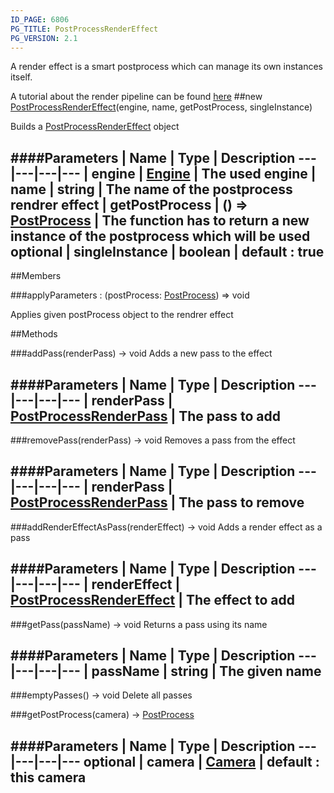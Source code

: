 ```yaml
---
ID_PAGE: 6806
PG_TITLE: PostProcessRenderEffect
PG_VERSION: 2.1
---
```


A render effect is a smart postprocess which can manage its own instances itself.

A tutorial about the render pipeline can be found [here](https://github.com/BabylonJS/Babylon.js/wiki/How-to-use-PostProcessRenderPipeline)
##new [PostProcessRenderEffect](page.php?p=6806)(engine, name, getPostProcess, singleInstance)



Builds a [PostProcessRenderEffect](page.php?p=6806) object




####Parameters
 | Name | Type | Description
---|---|---|---
 | engine | [Engine](page.php?p=6629) | The used engine
 | name | string | The name of the postprocess rendrer effect
 | getPostProcess | () =&gt; [PostProcess](page.php?p=6790) | The function has to return a new instance of the postprocess which will be used
optional | singleInstance | boolean | default : true
---

##Members

###applyParameters : (postProcess: [PostProcess](page.php?p=6790)) =&gt; void




Applies given postProcess object to the rendrer effect











##Methods

###addPass(renderPass) &rarr; void
Adds a new pass to the effect





####Parameters
 | Name | Type | Description
---|---|---|---
 | renderPass | [PostProcessRenderPass](page.php?p=6807) | The pass to add
---

###removePass(renderPass) &rarr; void
Removes a pass from the effect





####Parameters
 | Name | Type | Description
---|---|---|---
 | renderPass | [PostProcessRenderPass](page.php?p=6807) | The pass to remove
---

###addRenderEffectAsPass(renderEffect) &rarr; void
Adds a render effect as a pass





####Parameters
 | Name | Type | Description
---|---|---|---
 | renderEffect | [PostProcessRenderEffect](page.php?p=6806) | The effect to add
---

###getPass(passName) &rarr; void
Returns a pass using its name





####Parameters
 | Name | Type | Description
---|---|---|---
 | passName | string | The given name
---

###emptyPasses() &rarr; void
Delete all passes






###getPostProcess(camera) &rarr; [PostProcess](page.php?p=6790)

####Parameters
 | Name | Type | Description
---|---|---|---
optional | camera | [Camera](page.php?p=6631) | default : this camera
---
